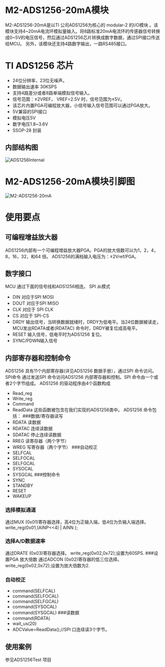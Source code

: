 # M2-ADS1256-20mA模块
M2-ADS1256-20mA是以TI 公司ADS1256为核心的 modular-2 的I/O模块 。该模块支持4~20mA电流环模拟量输入。将8路标准20mA电流环的传感器信号转换成0~5V的电压信号，然后通过ADS1256芯片转换成数字数据，通过SPI接口传送给MCU。
另外，该模块还支持4路数字输出，一路RS485接口。 
 
# TI ADS1256 芯片
+ 24位分辨率，23位无噪声。
+ 数据输出速率 30KSPS
+ 支持4路差分或者8路单端模拟信号输入。
+ 信号范围：±2VREF， VREF=2.5V 时，信号范围为±5V。
+ 该芯片内置PGA可编程放大器，小信号输入信号范围可以通过PGA放大。
+ 5V兼容的SPI接口
+ 模拟电压5V
+ 数字电压1.8~3.6V
+ SSOP-28 封装
## 内部结构图
![ADS1256Internal](https://github.com/modular2/modular2/blob/master/hardware/images/ADS1256Internal.png)
# M2-ADS1256-20mA模块引脚图
 ![M2-ADS1256-20mA](https://github.com/modular2/modular2/blob/master/hardware/images/M2-ADS1256-20mA.png)
 # 使用要点
 ## 可编程增益放大器
ADS1256内部有一个可编程增益放大器PGA。PGA的放大倍数可以为1，2，4，8，16，32，和64 倍。 
  ADS1256的满档输入电压为：±2Vref/PGA。
## 数字接口
MCU 通过下面的信号线和ADS1256相连。 
SPI 从模式
+ DIN 对应于SPI MOSI
+ DOUT 对应于SPI MISO
+ CLK  对应于 SPI CLK
+ CS   对应于 SPI-CS
+ DRDY  输出信号，当转换数据就绪时，DRDY为低电平。当24位数据被读走，MCU发出RDATA或者(RDATAC) 命令时，DRDY被复位成高电平。 
+ RESET 输入信号，低电平时为ADS1256 复位。 
+ SYNC/PDWN输入信号 
## 内部寄存器和控制命令
ADS1256 具有11个内部寄存器(详见ADS1256 数据手册），通过SPI 命令访问。 
SPI命令 
通过发送SPI 命令访问ADS1256 内部寄存器和控制。SPI 命令由一个或者2个字节组成。
ADS1256 的驱动程序由4个函数构成
+ Read_reg
+ Write_reg
+ Command
+ ReadData
这些函数被包含在我们实现的ADS1256类中。
ADS1256 命令包括： 
###数据/寄存器读写
+ RDATA 读数据
+ RDATAC 连续读数据
+ SDATAC 停止连续读数据
+ RREG   读寄存器（两个字节）
+ WREG   写寄存器（两个字节）
###自动校正
+ SELFCAL
+ SELFOCAL
+ SELFGCAL
+ SYSOCAL
+ SYSGCAL
###控制命令
+ SYNC
+ STANDBY
+ RESET
+ WAKEUP
### 选择模拟通道
通过MUX (0x01)寄存器选择，高4位为正输入端，低4位为负输入端选择。 
write_reg(0x01,(AINP<<4) | AINN );
### 选择A/D数据速率
通过DRATE (0x03)寄存器选择。
 write_reg(0x02,0x72);设置为60SPS.
###设置PGA 放大倍数
通过ADCON (0x02)寄存器的低三位选择。
write_reg(0x02,0x72);设置为放大倍数为2.
### 自动校正
+ command(SELFCAL)
+ command(SELFOCAL)
+ command(SELFGCAL)
+ command(SYSOCAL)
+ command(SYSGCAL)
###读数据
+ command(RDATA)
+ wait_us(20)
+ ADCValue=ReadData();//SPI 口连续读3个字节。
 
## 使用案例
参见ADS1256Test 项目


   


